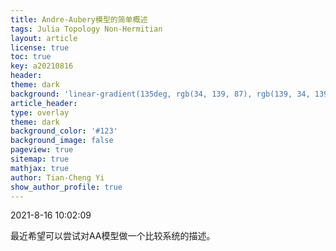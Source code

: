 ```yaml
---
title: Andre-Aubery模型的简单概述
tags: Julia Topology Non-Hermitian
layout: article
license: true
toc: true
key: a20210816
header:
theme: dark
background: 'linear-gradient(135deg, rgb(34, 139, 87), rgb(139, 34, 139))'
article_header:
type: overlay
theme: dark
background_color: '#123'
background_image: false
pageview: true
sitemap: true
mathjax: true
author: Tian-Cheng Yi
show_author_profile: true
---
```

2021-8-16 10:02:09

最近希望可以尝试对AA模型做一个比较系统的描述。
